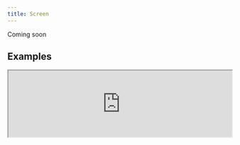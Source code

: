 ```yaml
---
title: Screen
---
```

Coming soon

## Examples

<div><iframe style="width: 100%; margin: 0;" src="http://ui-demos.blankapp.org/screen-example" scrolling="no" /></div>

```jsx
<Screen>
  ...
</Screen>
```

## API

Based on https://facebook.github.io/react-native/docs/view.html

